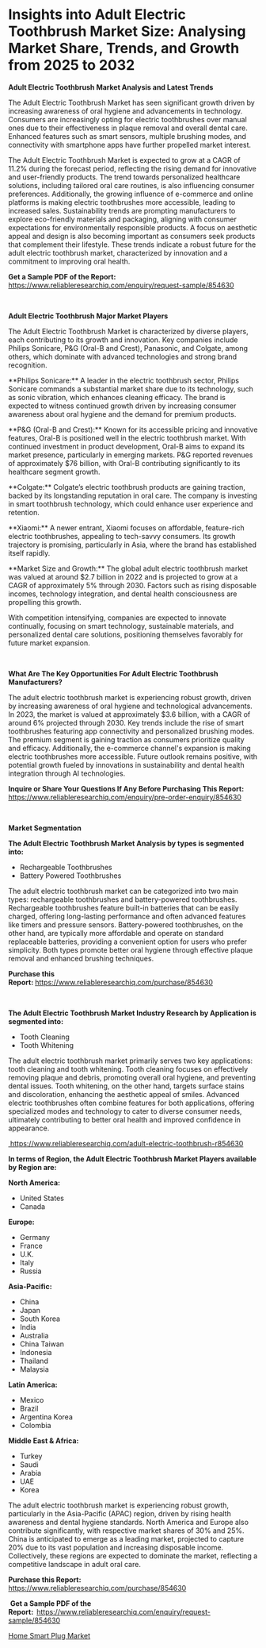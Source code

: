<p><h1>Insights into Adult Electric Toothbrush Market Size: Analysing Market Share, Trends, and Growth from 2025 to 2032</h1></p><p><strong>Adult Electric Toothbrush Market Analysis and Latest Trends</strong></p>
<p><p>The Adult Electric Toothbrush Market has seen significant growth driven by increasing awareness of oral hygiene and advancements in technology. Consumers are increasingly opting for electric toothbrushes over manual ones due to their effectiveness in plaque removal and overall dental care. Enhanced features such as smart sensors, multiple brushing modes, and connectivity with smartphone apps have further propelled market interest. </p><p>The Adult Electric Toothbrush Market is expected to grow at a CAGR of 11.2% during the forecast period, reflecting the rising demand for innovative and user-friendly products. The trend towards personalized healthcare solutions, including tailored oral care routines, is also influencing consumer preferences. Additionally, the growing influence of e-commerce and online platforms is making electric toothbrushes more accessible, leading to increased sales. Sustainability trends are prompting manufacturers to explore eco-friendly materials and packaging, aligning with consumer expectations for environmentally responsible products. A focus on aesthetic appeal and design is also becoming important as consumers seek products that complement their lifestyle. These trends indicate a robust future for the adult electric toothbrush market, characterized by innovation and a commitment to improving oral health.</p></p>
<p><strong>Get a Sample PDF of the Report:&nbsp;</strong> <a href="https://www.reliableresearchiq.com/enquiry/request-sample/854630?utm_campaign=1170&utm_medium=2&utm_source=Github&utm_content=ia&utm_term=07022025&utm_id=adult-electric-toothbrush">https://www.reliableresearchiq.com/enquiry/request-sample/854630</a></p>
<p>&nbsp;</p>
<p><strong>Adult Electric Toothbrush Major Market Players</strong></p>
<p><p>The Adult Electric Toothbrush Market is characterized by diverse players, each contributing to its growth and innovation. Key companies include Philips Sonicare, P&G (Oral-B and Crest), Panasonic, and Colgate, among others, which dominate with advanced technologies and strong brand recognition.</p><p>**Philips Sonicare:** A leader in the electric toothbrush sector, Philips Sonicare commands a substantial market share due to its technology, such as sonic vibration, which enhances cleaning efficacy. The brand is expected to witness continued growth driven by increasing consumer awareness about oral hygiene and the demand for premium products.</p><p>**P&G (Oral-B and Crest):** Known for its accessible pricing and innovative features, Oral-B is positioned well in the electric toothbrush market. With continued investment in product development, Oral-B aims to expand its market presence, particularly in emerging markets. P&G reported revenues of approximately $76 billion, with Oral-B contributing significantly to its healthcare segment growth.</p><p>**Colgate:** Colgate’s electric toothbrush products are gaining traction, backed by its longstanding reputation in oral care. The company is investing in smart toothbrush technology, which could enhance user experience and retention.</p><p>**Xiaomi:** A newer entrant, Xiaomi focuses on affordable, feature-rich electric toothbrushes, appealing to tech-savvy consumers. Its growth trajectory is promising, particularly in Asia, where the brand has established itself rapidly.</p><p>**Market Size and Growth:** The global adult electric toothbrush market was valued at around $2.7 billion in 2022 and is projected to grow at a CAGR of approximately 5% through 2030. Factors such as rising disposable incomes, technology integration, and dental health consciousness are propelling this growth.</p><p>With competition intensifying, companies are expected to innovate continually, focusing on smart technology, sustainable materials, and personalized dental care solutions, positioning themselves favorably for future market expansion.</p></p>
<p>&nbsp;</p>
<p><strong>What Are The Key Opportunities For Adult Electric Toothbrush Manufacturers?</strong></p>
<p><p>The adult electric toothbrush market is experiencing robust growth, driven by increasing awareness of oral hygiene and technological advancements. In 2023, the market is valued at approximately $3.6 billion, with a CAGR of around 6% projected through 2030. Key trends include the rise of smart toothbrushes featuring app connectivity and personalized brushing modes. The premium segment is gaining traction as consumers prioritize quality and efficacy. Additionally, the e-commerce channel's expansion is making electric toothbrushes more accessible. Future outlook remains positive, with potential growth fueled by innovations in sustainability and dental health integration through AI technologies.</p></p>
<p><strong>Inquire or Share Your Questions If Any Before Purchasing This Report:</strong> <a href="https://www.reliableresearchiq.com/enquiry/pre-order-enquiry/854630?utm_campaign=1170&utm_medium=2&utm_source=Github&utm_content=ia&utm_term=07022025&utm_id=adult-electric-toothbrush">https://www.reliableresearchiq.com/enquiry/pre-order-enquiry/854630</a></p>
<p>&nbsp;</p>
<p><strong>Market Segmentation</strong></p>
<p><strong>The Adult Electric Toothbrush Market Analysis by types is segmented into:</strong></p>
<p><ul><li>Rechargeable Toothbrushes</li><li>Battery Powered Toothbrushes</li></ul></p>
<p><p>The adult electric toothbrush market can be categorized into two main types: rechargeable toothbrushes and battery-powered toothbrushes. Rechargeable toothbrushes feature built-in batteries that can be easily charged, offering long-lasting performance and often advanced features like timers and pressure sensors. Battery-powered toothbrushes, on the other hand, are typically more affordable and operate on standard replaceable batteries, providing a convenient option for users who prefer simplicity. Both types promote better oral hygiene through effective plaque removal and enhanced brushing techniques.</p></p>
<p><strong>Purchase this Report:&nbsp;</strong><a href="https://www.reliableresearchiq.com/purchase/854630?utm_campaign=1170&utm_medium=2&utm_source=Github&utm_content=ia&utm_term=07022025&utm_id=adult-electric-toothbrush">https://www.reliableresearchiq.com/purchase/854630</a></p>
<p>&nbsp;</p>
<p><strong>The Adult Electric Toothbrush Market Industry Research by Application is segmented into:</strong></p>
<p><ul><li>Tooth Cleaning</li><li>Tooth Whitening</li></ul></p>
<p><p>The adult electric toothbrush market primarily serves two key applications: tooth cleaning and tooth whitening. Tooth cleaning focuses on effectively removing plaque and debris, promoting overall oral hygiene, and preventing dental issues. Tooth whitening, on the other hand, targets surface stains and discoloration, enhancing the aesthetic appeal of smiles. Advanced electric toothbrushes often combine features for both applications, offering specialized modes and technology to cater to diverse consumer needs, ultimately contributing to better oral health and improved confidence in appearance.</p></p>
<p><a href="https://www.reliableresearchiq.com/adult-electric-toothbrush-r854630?utm_campaign=1170&utm_medium=2&utm_source=Github&utm_content=ia&utm_term=07022025&utm_id=adult-electric-toothbrush">&nbsp;https://www.reliableresearchiq.com/adult-electric-toothbrush-r854630</a></p>
<p><strong>In terms of Region, the Adult Electric Toothbrush Market Players available by Region are:</strong></p>
<p>
    <p> <strong> North America: </strong>
        <ul>
            <li>United States</li>
            <li>Canada</li>
        </ul>
        </p> 
    <p> <strong> Europe: </strong>
        <ul>
            <li>Germany</li>
            <li>France</li>
            <li>U.K.</li>
            <li>Italy</li>
            <li>Russia</li>
        </ul>
        </p> 
    <p> <strong> Asia-Pacific: </strong>
        <ul>
            <li>China</li>
            <li>Japan</li>
            <li>South Korea</li>
            <li>India</li>
            <li>Australia</li>
            <li>China Taiwan</li>
            <li>Indonesia</li>
            <li>Thailand</li>
            <li>Malaysia</li>
        </ul>
        </p> 
    <p> <strong> Latin America: </strong>
        <ul>
            <li>Mexico</li>
            <li>Brazil</li>
            <li>Argentina Korea</li>
            <li>Colombia</li>
        </ul>
        </p> 
    <p> <strong> Middle East & Africa: </strong>
        <ul>
            <li>Turkey</li>
            <li>Saudi</li>
            <li>Arabia</li>
            <li>UAE</li>
            <li>Korea</li>
        </ul>
    </p>
    </p>
<p><p>The adult electric toothbrush market is experiencing robust growth, particularly in the Asia-Pacific (APAC) region, driven by rising health awareness and dental hygiene standards. North America and Europe also contribute significantly, with respective market shares of 30% and 25%. China is anticipated to emerge as a leading market, projected to capture 20% due to its vast population and increasing disposable income. Collectively, these regions are expected to dominate the market, reflecting a competitive landscape in adult oral care.</p></p>
<p><strong>Purchase this Report: </strong><a href="https://www.reliableresearchiq.com/purchase/854630?utm_campaign=1170&utm_medium=2&utm_source=Github&utm_content=ia&utm_term=07022025&utm_id=adult-electric-toothbrush">https://www.reliableresearchiq.com/purchase/854630</a></p>
<p>&nbsp;<strong>Get a Sample PDF of the Report:&nbsp;&nbsp;</strong><a href="https://www.reliableresearchiq.com/enquiry/request-sample/854630?utm_campaign=1170&utm_medium=2&utm_source=Github&utm_content=ia&utm_term=07022025&utm_id=adult-electric-toothbrush">https://www.reliableresearchiq.com/enquiry/request-sample/854630</a></p>
<p><strong></strong></p>
<p><p><a href="https://github.com/normiaooghe3/Market-Research-Report-List-1/blob/main/home-smart-plug-market.md?utm_campaign=1170&utm_medium=2&utm_source=Github&utm_content=ia&utm_term=07022025&utm_id=adult-electric-toothbrush">Home Smart Plug Market</a></p></p>